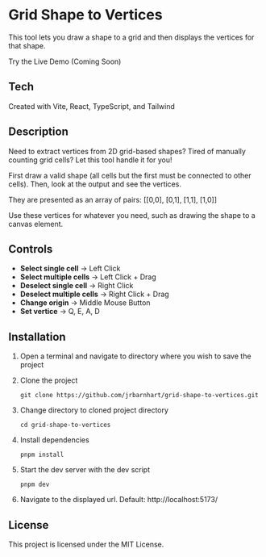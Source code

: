 # Grid Shape to Vertices

This tool lets you draw a shape to a grid and then displays the vertices for that shape.

Try the Live Demo (Coming Soon)

## Tech

Created with Vite, React, TypeScript, and Tailwind

## Description

Need to extract vertices from 2D grid-based shapes? Tired of manually counting grid cells? Let this tool handle it for you!

First draw a valid shape (all cells but the first must be connected to other cells). Then, look at the output and see the vertices.

They are presented as an array of pairs: [[0,0], [0,1], [1,1], [1,0]]

Use these vertices for whatever you need, such as drawing the shape to a canvas element.

## Controls

- **Select single cell** → Left Click
- **Select multiple cells** → Left Click + Drag
- **Deselect single cell** → Right Click
- **Deselect multiple cells** → Right Click + Drag
- **Change origin** → Middle Mouse Button
- **Set vertice** → Q, E, A, D

## Installation

1. Open a terminal and navigate to directory where you wish to save the project

2. Clone the project

   ```
   git clone https://github.com/jrbarnhart/grid-shape-to-vertices.git
   ```

3. Change directory to cloned project directory

   ```
   cd grid-shape-to-vertices
   ```

4. Install dependencies

   ```
   pnpm install
   ```

5. Start the dev server with the dev script

   ```
   pnpm dev
   ```

6. Navigate to the displayed url. Default: http://localhost:5173/

## License

This project is licensed under the MIT License.
